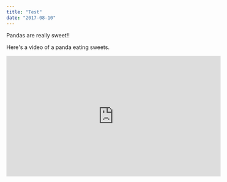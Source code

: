 ```yaml
---
title: "Test"
date: "2017-08-10"
---
```


Pandas are really sweet!!

Here's a video of a panda eating sweets.

<iframe width="560" height="315" src="https://www.youtube.com/embed/4n0xNbfJLR8" frameborder="0" allowfullscreen></iframe>
